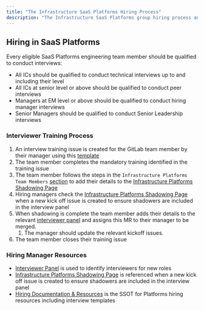 ```yaml
---
title: "The Infrastructure SaaS Platforms Hiring Process"
description: "The Infrastructure SaaS Platforms group hiring process and resources"
---
```


## Hiring in SaaS Platforms

Every eligible SaaS Platforms engineering team member should be qualified to conduct interviews:

* All ICs should be qualified to conduct technical interviews up to and including their level
* All ICs at senior level or above should be qualified to conduct peer interviews
* Managers at EM level or above should be qualified to conduct hiring manager interviews
* Senior Managers should be qualified to conduct Senior Leadership interviews

### Interviewer Training Process

1. An interview training issue is created for the GitLab team member by their manager using this [template](https://gitlab.com/gitlab-com/people-group/Training/-/blob/master/.gitlab/issue_templates/interview_training.md)
1. The team member completes the mandatory training identified in the training issue
1. The team member follows the steps in the `Infrastructure Platforms Team Members` [section](https://gitlab.com/gitlab-com/people-group/Training/-/blob/master/.gitlab/issue_templates/interview_training.md#infrastructure-platform-team-members) to add their details to the [Infrastructure Platforms Shadowing Page](https://gitlab.com/gitlab-com/people-group/hiring-processes/-/blob/master/Engineering/Infrastructure/Shadowing.md)
1. Hiring managers check the [Infrastructure Platforms Shadowing Page](https://gitlab.com/gitlab-com/people-group/hiring-processes/-/blob/master/Engineering/Infrastructure/Shadowing.md)  when a new kick off issue is created to ensure shadowers are included in the interview panel
1. When shadowing is complete the team member adds their details to the relevant [interviewer panel](https://gitlab.com/gitlab-com/people-group/hiring-processes/-/tree/master/Engineering/Infrastructure/Platforms) and assigns this MR to their manager to be merged.
    1. The manager should update the relevant kickoff issues.
1. The team member closes their training issue

### Hiring Manager Resources

* [Interviewer Panel](https://gitlab.com/gitlab-com/people-group/hiring-processes/-/tree/master/Engineering/Infrastructure/Platforms) is used to identify interviewers for new roles
* [Infrastructure Platforms Shadowing Page](https://gitlab.com/gitlab-com/people-group/hiring-processes/-/blob/master/Engineering/Infrastructure/Shadowing.md) is referenced when a new kick off issue is created to ensure shadowers are included in the interview panel
* [Hiring Documentation & Resources](https://gitlab.com/gitlab-com/people-group/hiring-processes/-/tree/master/Engineering/Infrastructure/Platforms) is the SSOT for Platforms hiring resources including interview templates
